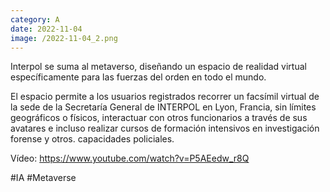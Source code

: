 ```yaml
--- 
category: A 
date: 2022-11-04 
image: /2022-11-04_2.png 
--- 
```


Interpol se suma al metaverso, diseñando un espacio de realidad virtual específicamente para las fuerzas del orden en todo el mundo.

El espacio permite a los usuarios registrados recorrer un facsímil virtual de la sede de la Secretaría General de INTERPOL en Lyon, Francia, sin límites geográficos o físicos, interactuar con otros funcionarios a través de sus avatares e incluso realizar cursos de formación intensivos en investigación forense y otros. capacidades policiales.

Vídeo: https://www.youtube.com/watch?v=P5AEedw_r8Q

#IA #Metaverse